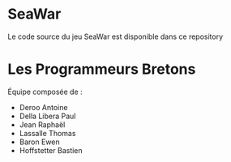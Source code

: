 # SeaWar
Le code source du jeu SeaWar est disponible dans ce repository

# Les Programmeurs Bretons
Équipe composée de : 
- Deroo Antoine
- Della Libera Paul
- Jean Raphaël
- Lassalle Thomas
- Baron Ewen
- Hoffstetter Bastien
